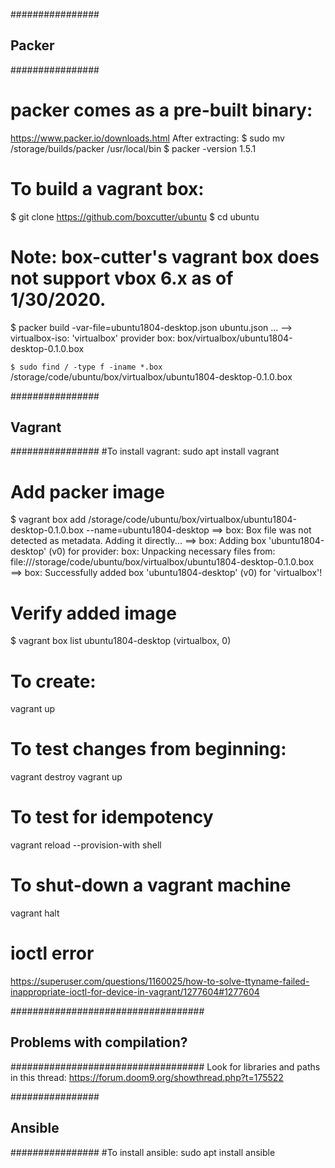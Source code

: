 ################
## Packer ######
################
# packer comes as a pre-built binary:
https://www.packer.io/downloads.html
After extracting:
$ sudo mv /storage/builds/packer /usr/local/bin
$ packer -version
1.5.1

# To build a vagrant box:
$ git clone https://github.com/boxcutter/ubuntu
$ cd ubuntu

# Note: box-cutter's vagrant box does not support vbox 6.x as of 1/30/2020.
$ packer build -var-file=ubuntu1804-desktop.json ubuntu.json
...
--> virtualbox-iso: 'virtualbox' provider box: box/virtualbox/ubuntu1804-desktop-0.1.0.box

`$ sudo find / -type f -iname *.box`
/storage/code/ubuntu/box/virtualbox/ubuntu1804-desktop-0.1.0.box

################
## Vagrant #####
################
#To install vagrant:
sudo apt install vagrant

# Add packer image
$ vagrant box add /storage/code/ubuntu/box/virtualbox/ubuntu1804-desktop-0.1.0.box --name=ubuntu1804-desktop
==> box: Box file was not detected as metadata. Adding it directly...
==> box: Adding box 'ubuntu1804-desktop' (v0) for provider:
    box: Unpacking necessary files from: file:///storage/code/ubuntu/box/virtualbox/ubuntu1804-desktop-0.1.0.box
==> box: Successfully added box 'ubuntu1804-desktop' (v0) for 'virtualbox'!

# Verify added image
$ vagrant box list
ubuntu1804-desktop (virtualbox, 0)

# To create:
vagrant up

# To test changes from beginning:
vagrant destroy
vagrant up

# To test for idempotency
vagrant reload --provision-with shell

# To shut-down a vagrant machine
vagrant halt

# ioctl error
https://superuser.com/questions/1160025/how-to-solve-ttyname-failed-inappropriate-ioctl-for-device-in-vagrant/1277604#1277604


###################################
## Problems with compilation? #####
###################################
Look for libraries and paths in this thread:
https://forum.doom9.org/showthread.php?t=175522


################
## Ansible #####
################
#To install ansible:
sudo apt install ansible
